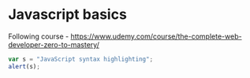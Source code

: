 # Javascript basics

Following course - https://www.udemy.com/course/the-complete-web-developer-zero-to-mastery/ 

```javascript
var s = "JavaScript syntax highlighting";
alert(s);
```